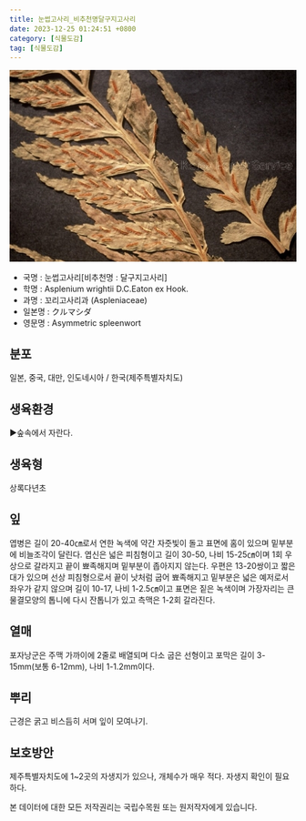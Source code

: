 ```yaml
---
title: 눈썹고사리_비추천명달구지고사리
date: 2023-12-25 01:24:51 +0800
category: [식물도감]
tag: [식물도감]
---
```




![눈썹고사리[비추천명 : 달구지고사리]](/assets/img/fileUpload/plants/basic/Aspleniaceae/Asplenium/4178/3_th2.JPG)
- 국명 : 눈썹고사리[비추천명 : 달구지고사리]
- 학명 : Asplenium wrightii D.C.Eaton ex Hook.
- 과명 : 꼬리고사리과 (Aspleniaceae)
- 일본명 : クルマシダ
- 영문명 : Asymmetric spleenwort


## 분포
일본, 중국, 대만, 인도네시아 / 한국(제주특별자치도) 
## 생육환경
▶숲속에서 자란다.
## 생육형
상록다년초
## 잎
엽병은 길이 20-40㎝로서 연한 녹색에 약간 자줏빛이 돌고 표면에 홈이 있으며 밑부분에 비늘조각이 달린다. 엽신은 넓은 피침형이고 길이 30-50, 나비 15-25㎝이며 1회 우상으로 갈라지고 끝이 뾰족해지며 밑부분이 좁아지지 않는다. 우편은 13-20쌍이고 짧은 대가 있으며 선상 피침형으로서 끝이 낫처럼 굽어 뾰족해지고 밑부분은 넓은 예저로서 좌우가 같지 않으며 길이 10-17, 나비 1-2.5㎝이고 표면은 짙은 녹색이며 가장자리는 큰 물결모양의 톱니에 다시 잔톱니가 있고 측맥은 1-2회 갈라진다.
## 열매
포자낭군은 주맥 가까이에 2줄로 배열되며 다소 굽은 선형이고 포막은 길이 3-15mm(보통 6-12mm), 나비 1-1.2mm이다.
## 뿌리
근경은 굵고 비스듬히 서며 잎이 모여나기.
## 보호방안
제주특별자치도에 1~2곳의 자생지가 있으나, 개체수가 매우 적다. 자생지 확인이 필요하다.






본 데이터에 대한 모든 저작권리는 국립수목원 또는 원저작자에게 있습니다.
